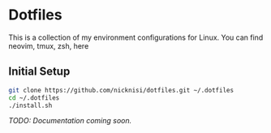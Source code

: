 # Dotfiles

This is a collection of my environment configurations for Linux. You can find neovim, tmux, zsh, here

## Initial Setup


```bash
git clone https://github.com/nicknisi/dotfiles.git ~/.dotfiles
cd ~/.dotfiles
./install.sh
```

*TODO: Documentation coming soon.*
